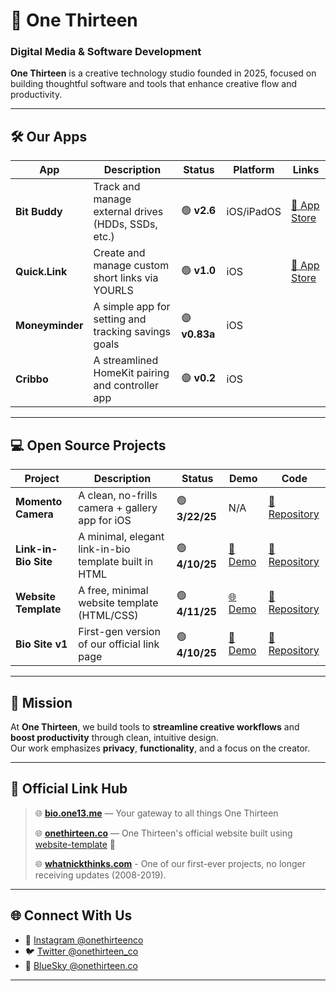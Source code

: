 # 🧭 One Thirteen  
### Digital Media & Software Development

**One Thirteen** is a creative technology studio founded in 2025, focused on building thoughtful software and tools that enhance creative flow and productivity.

---

## 🛠️ Our Apps

| App | Description | Status | Platform | Links |
|-----|-------------|--------|----------|-------|
| **Bit Buddy** | Track and manage external drives (HDDs, SSDs, etc.) | 🟢 **v2.6** | iOS/iPadOS | [🔗 App Store](https://one13.link/bitbuddy)
| **Quick.Link** | Create and manage custom short links via YOURLS | 🟢 **v1.0** | iOS | [🔗 App Store](https://one13.link/quick-link-dl)
| **Moneyminder** | A simple app for setting and tracking savings goals | 🟣 **v0.83a** | iOS |
| **Cribbo** | A streamlined HomeKit pairing and controller app | 🟣 **v0.2** | iOS |

---

## 💻 Open Source Projects

| Project | Description | Status | Demo |Code    |
|---------|-------------|--------|-------|-------|
| **Momento Camera** | A clean, no-frills camera + gallery app for iOS | 🟢 **3/22/25** | N/A | [📂 Repository](https://one13.link/momentogh)
| **Link-in-Bio Site** | A minimal, elegant link-in-bio template built in HTML | 🟢 **4/10/25** | [🔗 Demo](https://bio.one13.me) | [📂 Repository](https://github.com/onethirteenco/link-in-bio)
| **Website Template** | A free, minimal website template (HTML/CSS) | 🟢 **4/11/25** | [🌐 Demo](https://one13.link/web-template) | [📂 Repository](https://github.com/onethirteenco/website-template)
| **Bio Site v1** | First-gen version of our official link page | 🟢 **4/10/25** | [🌿 Demo](https://one13.link/bio-site-v1) | [📂 Repository](https://github.com/onethirteenco/bio-site)

---

## 🎯 Mission

At **One Thirteen**, we build tools to **streamline creative workflows** and **boost productivity** through clean, intuitive design.  
Our work emphasizes **privacy**, **functionality**, and a focus on the creator.

---

## 🔗 Official Link Hub

> 🌐 **[bio.one13.me](https://bio.one13.me)** — Your gateway to all things One Thirteen
> 
> 🌐 **[onethirteen.co](https://onethirteen.co)** — One Thirteen's official website built using [website-template](https://one13.link/web-template) 👀
>
> 🌐 **[whatnickthinks.com](https://whatnickthinks.com)** - One of our first-ever projects, no longer receiving updates (2008-2019).

---

## 🌐 Connect With Us

- 📸 [Instagram @onethirteenco](https://instagram.com/onethirteenco)  
- 🐦 [Twitter @onethirteen_co](https://twitter.com/onethirteen_co)  
- 🌌 [BlueSky @onethirteen.co](https://bsky.app/profile/onethirteen.co)

---
